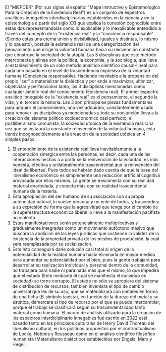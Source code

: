 El "MIEPCER" (Por sus siglas al español "Mapa Instructivo y Epistemologico Para la Creación de la Existencia Real") es un conjunto de espectros analíticos innegables interdisciplinarios establecidos en la ciencia y en la epistemologia a partir del siglo XXI que explica la conexión cognocible entre estas dos representandolas como lo explicable y lo inexplicable entendido a través del concepto de la "existencia real" y la "conciencia responsable" (Siendo estas una eterna unión y divisibilidad, iguales y distintas, lo mismo y lo opuesto), postula la existencia real de una categorizacion del pensamiento que dirige la voluntad humana hacia su reinvención constante que construye la sociedad de la utopía. Las 3 disciplinas que este método interconecta y alinea son la política, la economía, y la sociologia, que lleva al establecimiento de un solo metodo analítico científico causal-lineal para cada uno basado en el nivel de trascendencia expresiva de la voluntad humana (Conciencia responsable). Haciendo inevitable a la propensión del propio "ser" a materializar la dialéctica y por ende a maximizar, ultimizar, objetivizar y perfeccionar tanto, las 3 disciplinas mencionadas como cualquier ámbito real del conocimiento (Existencia real). El primer espectro analitico innegable de la "existencia real" es el pensamiento, el segundo la vida, y el tercero la historia. Las 3 son principales piezas fundamentales para adquirir el conocimiento, una vez adquirido, constantemente usado para renovar las disciplinas ya mencionadas y toda su conjunción lleva a la creacion del sistema politico socioeconomico casi perfecto, el postliberalismo comunista, la sociedad utopíca de la existencia real. Una vez que se instaura la constante reinvención de la voluntad humana, esta tiende incognosciblemente a la creación de la sociedad utópica en 4 simples pasos: 
1. El entendimiento de la existencia real lleva inevitablemente a la cooperación sinergica entre las personas, es decir, cada una de las interacciones hechas a a partir se la reinvención de la voluntad, es más honesta, efectiva y unilateralmente trascendental que la reinvención del ideal de libertad. Pues todos se habrán dado cuenta de que la base del liberalismo económico es simplemente una reducción artificial cognitiva provocada por ellos mismos. La gente se desconecta con su realidad material enarbolada, y conecta más con su realidad trascendental humana de la materia. 
2. Esta apropiación del ser humano de su asociación con su propia autencidad natural, lo vuelve persona y no ente de todos, y trascendera a su expresión de forma que la agresividad que tenga por el cambio de la superestructura económica liberal lo lleve a la manifestación pacifista no violenta. 
3. Estas manifestaciones serán potencialmente multiplicativas y gradualmente integradas como un movimiento autóctono masivo que buscará la abolición de las leyes jurídicas que sostienen la validez de la existencia de la propiedad privada de los medios de producción, la cual sera reemplazada por su socializacion.
4. Este hito conseguirá darle solución casi total al origen de la potencialidad de la maldad humana hasta eliminarla en mayor medida para aumentar su potencialidad por el bien, pues la gente trabajará para desarrollar su realización individual y personal dentro de la comunidad, no trabajara para nadie ni para nada más que el mismo, lo que impedirá que el estado (Ente mediante el cual se manifiesta el individuo en sociedad) se torne corrupto. El estado no sólo se apropiara del sistema de distribucion de recursos, tambien inventara el tipo de cambio universal que les de su uso, que se materializará con metales en forma de una ficha (El símbolo taoista), en función de la dureza del metal y su estética, demarcara el tipo de recurso por el que se puede intercambiar, porque el trabajo se clasificará segun su trascendentalidad tanto material como humana. 
El marco de análisis utilizado para la creación de los espectros interdiciplinario innegables fue escrito en 2022  está basado tanto en los principios culturales de Henry David Thoreau del liberalismo cultural, en los politicos propuestos por el contractualismo de Locke, Hobbes y Rousseau como en el análisis científico filosofico humanista (Materialismo dialéctico) establecidos por Engels, Marx y Hegel.